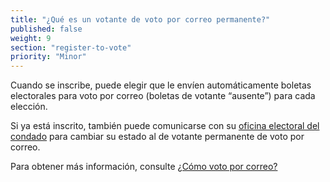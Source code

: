 ```yaml
---
title: "¿Qué es un votante de voto por correo permanente?"
published: false
weight: 9
section: "register-to-vote"
priority: "Minor"
---
```


Cuando se inscribe, puede elegir que le envíen automáticamente boletas electorales para voto por correo (boletas de votante “ausente”) para cada elección. 

Si ya está inscrito, también puede comunicarse con su [oficina electoral del condado](#section-election-office-contact) para cambiar su estado al de votante permanente de voto por correo. 

Para obtener más información, consulte [¿Cómo voto por correo?](#menu-item-¿cómo-voto-por-correo)
